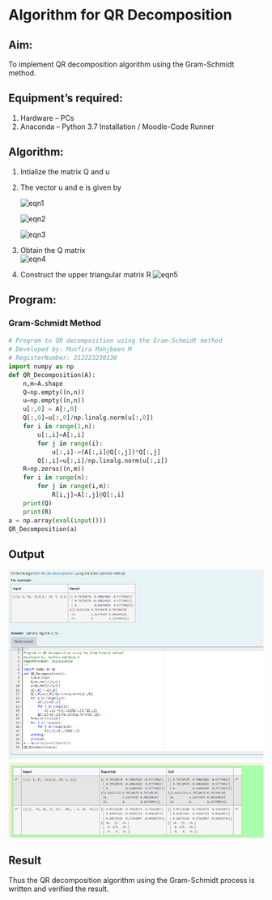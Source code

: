 # Algorithm for QR Decomposition

## Aim:

To implement QR decomposition algorithm using the Gram-Schmidt method.

## Equipment’s required:

1. Hardware – PCs
2. Anaconda – Python 3.7 Installation / Moodle-Code Runner

## Algorithm:

1. Intialize the matrix Q and u
2. The vector u and e is given by

   ![eqn1](./ex4.jpg)

   ![eqn2](./ex6.jpg)

   ![eqn3](./ex3.jpg)

3. Obtain the Q matrix  
   ![eqn4](./ex1.jpg)
4. Construct the upper triangular matrix R
   ![eqn5](./ex2.jpg)

## Program:

### Gram-Schmidt Method

```python
# Program to QR decomposition using the Gram-Schmidt method
# Developed by: Musfira Mahjbeen M
# RegisterNumber: 212223230130
import numpy as np
def QR_Decomposition(A):
    n,m=A.shape
    Q=np.empty((n,n))
    u=np.empty((n,n))
    u[:,0] = A[:,0]
    Q[:,0]=u[:,0]/np.linalg.norm(u[:,0])
    for i in range(1,n):
        u[:,i]=A[:,i]
        for j in range(i):
            u[:,i]-=(A[:,i]@Q[:,j])*Q[:,j]
        Q[:,i]=u[:,i]/np.linalg.norm(u[:,i])
    R=np.zeros((n,m))
    for i in range(n):
        for j in range(i,m):
            R[i,j]=A[:,j]@Q[:,i]
    print(Q)
    print(R)
a = np.array(eval(input()))
QR_Decomposition(a)
```

## Output

![output](output.png)

## Result

Thus the QR decomposition algorithm using the Gram-Schmidt process is written and verified the result.
